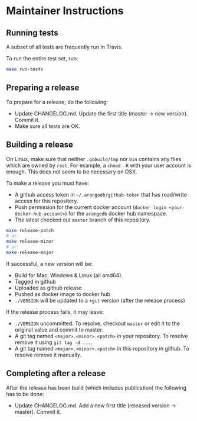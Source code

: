 # Maintainer Instructions

## Running tests

A subset of all tests are frequently run in Travis.

To run the entire test set, run:

```bash
make run-tests
```

## Preparing a release

To prepare for a release, do the following:

- Update CHANGELOG.md. Update the first title (master -> new version). Commit it.
- Make sure all tests are OK.

## Building a release

On Linux, make sure that neither `.gobuild/tmp` nor `bin` contains any
files which are owned by `root`. For example, a `chmod -R` with your
user account is enough. This does not seem to be necessary on OSX.

To make a release you must have:

- A github access token in `~/.arangodb/github-token` that has read/write access
  for this repository.
- Push permission for the current docker account (`docker login <your-docker-hub-account>`)
  for the `arangodb` docker hub namespace.
- The latest checked out `master` branch of this repository.

```bash
make release-patch
# or
make release-minor
# or
make release-major
```

If successful, a new version will be:

- Build for Mac, Windows & Linux (all amd64).
- Tagged in github
- Uploaded as github release
- Pushed as docker image to docker hub
- `./VERSION` will be updated to a `+git` version (after the release process)

If the release process fails, it may leave:

- `./VERSION` uncommitted. To resolve, checkout `master` or edit it to
  the original value and commit to master.
- A git tag named `<major>.<minor>.<patch>` in your repository.
  To resolve remove it using `git tag -d ...`.
- A git tag named `<major>.<minor>.<patch>` in this repository in github.
  To resolve remove it manually.

## Completing after a release

After the release has been build (which includes publication) the following
has to be done:

- Update CHANGELOG.md. Add a new first title (released version -> master). Commit it.
